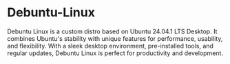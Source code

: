 # Debuntu-Linux
Debuntu Linux is a custom distro based on Ubuntu 24.04.1 LTS Desktop. It combines Ubuntu's stability with unique features for performance, usability, and flexibility. With a sleek desktop environment, pre-installed tools, and regular updates, Debuntu Linux is perfect for productivity and development.
